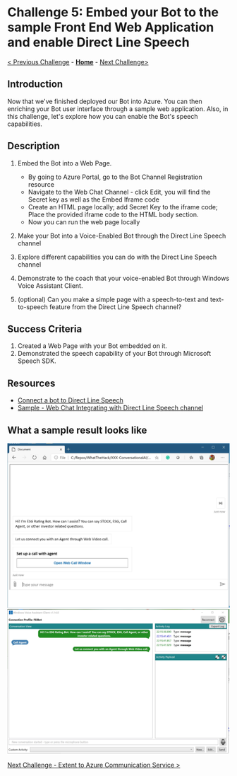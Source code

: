 # Challenge 5: Embed your Bot to the sample Front End Web Application and enable Direct Line Speech
[< Previous Challenge](./Challenge4-Deployment.md) - **[Home](../readme.md)** - [Next Challenge>](./Challenge6-ACS.md)

## Introduction
Now that we've finished deployed our Bot into Azure. You can then enriching your Bot user interface through a sample web application. Also, in this challenge, let's explore how you can enable the Bot's speech capabilities. 
    
## Description
1. Embed the Bot into a Web Page. 
    * By going to Azure Portal, go to the Bot Channel Registration resource
    * Navigate to the Web Chat Channel - click Edit, you will find the Secret key as well as the Embed Iframe code
    * Create an HTML page locally; add Secret Key to the iframe code; Place the provided iframe code to the HTML body section.
    * Now you can run the web page locally 

2. Make your Bot into a Voice-Enabled Bot through the Direct Line Speech channel

3. Explore different capabilities you can do with the Direct Line Speech channel

4. Demonstrate to the coach that your voice-enabled Bot through Windows Voice Assistant Client. 

5. (optional) Can you make a simple page with a speech-to-text and text-to-speech feature from the Direct Line Speech channel? 

## Success Criteria
1. Created a Web Page with your Bot embedded on it. 
2. Demonstrated the speech capability of your Bot through Microsoft Speech SDK. 


## Resources
- [Connect a bot to Direct Line Speech](https://docs.microsoft.com/en-us/azure/bot-service/bot-service-channel-connect-directlinespeech?view=azure-bot-service-4.0#:~:text=Add%20the%20Direct%20Line%20Speech%20channel%20In%20your,the%20bot.%20In%20the%20left%20panel%2C%20select%20Channels.)
- [Sample - Web Chat Integrating with Direct Line Speech channel](https://github.com/microsoft/BotFramework-WebChat/tree/master/samples/03.speech/a.direct-line-speech)

## What a sample result looks like
![Sample](./Images/Ch5-1.JPG)
![Sample](./Images/Ch5-2.JPG)

[Next Challenge - Extent to Azure Communication Service >](./Challenge6-ACS.md)
